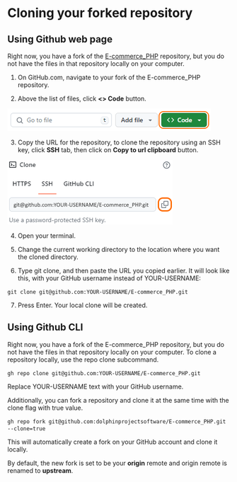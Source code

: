 <link href="../css/style.css" rel="stylesheet"></link>

# Cloning your forked repository

## Using Github web page

Right now, you have a fork of the [E-commerce_PHP]("https://github.com/dolphinprojectsoftware/E-commerce_PHP") repository, but you do not have the files in that repository locally on your computer.

1. On GitHub.com, navigate to your fork of the E-commerce_PHP repository.

2. Above the list of files, click __<> Code__ button.

![<> Code Button](../images/code_button.png?raw=true "<> Code Button")

3. Copy the URL for the repository, to clone the repository using an SSH key, click __SSH__ tab, then click on __Copy to url clipboard__ button.

![Copy to clipboard button using SSH](../images/ssh_copy_to_clipboard_button_2.png?raw=true "Copy to clipboard button using SSH")

4. Open your terminal.

5. Change the current working directory to the location where you want the cloned directory.

6. Type git clone, and then paste the URL you copied earlier. It will look like this, with your GitHub username instead of YOUR-USERNAME:

```shell
git clone git@github.com:YOUR-USERNAME/E-commerce_PHP.git
```

7. Press Enter. Your local clone will be created.

## Using Github CLI

Right now, you have a fork of the E-commerce_PHP repository, but you do not have the files in that repository locally on your computer. To clone a repository locally, use the repo clone subcommand. 

```shell
gh repo clone git@github.com:YOUR-USERNAME/E-commerce_PHP.git
```

Replace YOUR-USERNAME text with your GitHub username.

Additionally, you can fork a repository and clone it at the same time with the clone flag with true value.

```shell
gh repo fork git@github.com:dolphinprojectsoftware/E-commerce_PHP.git --clone=true
```

This will automatically create a fork on your GitHub account and clone it locally.

By default, the new fork is set to be your __origin__ remote and origin remote is renamed to __upstream__.